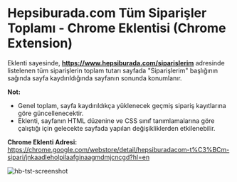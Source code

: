 # Hepsiburada.com Tüm Siparişler Toplamı - Chrome Eklentisi (Chrome Extension) 
Eklenti sayesinde, **https://www.hepsiburada.com/siparislerim** adresinde listelenen tüm siparişlerin toplam tutarı sayfada "Siparişlerim" başlığının sağında sayfa kaydırıldığında sayfanın sonunda konumlanır. 

**Not:** 

* Genel toplam, sayfa kaydırıldıkça yüklenecek geçmiş sipariş kayıtlarına göre güncellenecektir.
* Eklenti, sayfanın HTML düzenine ve CSS sınıf tanımlamalarına göre çalıştığı için gelecekte sayfada yapılan değişikliklerden etkilenebilir.

**Chrome Eklenti Adresi:** https://chrome.google.com/webstore/detail/hepsiburadacom-t%C3%BCm-sipari/jnkaadleholpilaafginaagmdmjcncgd?hl=en

![hb-tst-screenshot](https://user-images.githubusercontent.com/20703102/103445554-d05cbf80-4c86-11eb-922e-23665a108f16.png)
